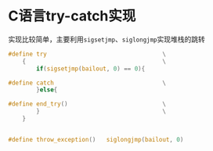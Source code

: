 # C语言try-catch实现
实现比较简单，主要利用`sigsetjmp`、`siglongjmp`实现堆栈的跳转

```c
#define try                                 \
    {                                       \
        if(sigsetjmp(bailout, 0) == 0){

#define catch                               \
        }else{                                  

#define end_try()                           \
        }                                   \
    }


#define throw_exception()   siglongjmp(bailout, 0)

```
